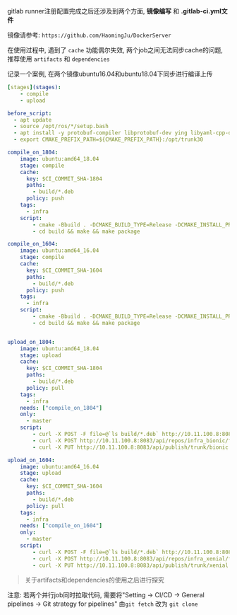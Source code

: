 gitlab runner注册配置完成之后还涉及到两个方面, **镜像编写** 和 **.gitlab-ci.yml文件**

镜像请参考: `https://github.com/HaomingJu/DockerServer`

在使用过程中, 遇到了 `cache` 功能偶尔失效, 两个job之间无法同步cache的问题, 推荐使用 `artifacts` 和 `dependencies`

记录一个案例, 在两个镜像ubuntu16.04和ubuntu18.04下同步进行编译上传

```yaml
[stages](stages):
    - compile
    - upload

before_script:
  - apt update
  - source /opt/ros/*/setup.bash
  - apt install -y protobuf-compiler libprotobuf-dev ying libyaml-cpp-dev
  - export CMAKE_PREFIX_PATH=${CMAKE_PREFIX_PATH}:/opt/trunk30

compile_on_1804:
    image: ubuntu:amd64_18.04
    stage: compile
    cache:
      key: $CI_COMMIT_SHA-1804
      paths:
        - build/*.deb
      policy: push
    tags:
      - infra
    script:
        - cmake -Bbuild . -DCMAKE_BUILD_TYPE=Release -DCMAKE_INSTALL_PREFIX=/opt/trunk30
        - cd build && make && make package

compile_on_1604:
    image: ubuntu:amd64_16.04
    stage: compile
    cache:
      key: $CI_COMMIT_SHA-1604
      paths:
        - build/*.deb
      policy: push
    tags:
      - infra
    script:
        - cmake -Bbuild . -DCMAKE_BUILD_TYPE=Release -DCMAKE_INSTALL_PREFIX=/opt/trunk30
        - cd build && make && make package


upload_on_1804:
    image: ubuntu:amd64_18.04
    stage: upload
    cache:
      key: $CI_COMMIT_SHA-1804
      paths:
        - build/*.deb
      policy: pull
    tags:
      - infra
    needs: ["compile_on_1804"]
    only:
      - master
    script:
        - curl -X POST -F file=@`ls build/*.deb` http://10.11.100.8:8083/api/files/datahook_bionic
        - curl -X POST http://10.11.100.8:8083/api/repos/infra_bionic/file/datahook_bionic
        - curl -X PUT http://10.11.100.8:8083/api/publish/trunk/bionic

upload_on_1604:
    image: ubuntu:amd64_16.04
    stage: upload
    cache:
      key: $CI_COMMIT_SHA-1604
      paths:
        - build/*.deb
      policy: pull
    tags:
      - infra
    needs: ["compile_on_1604"]
    only:
      - master
    script:
        - curl -X POST -F file=@`ls build/*.deb` http://10.11.100.8:8083/api/files/datahook_xenial
        - curl -X POST http://10.11.100.8:8083/api/repos/infra_xenial/file/datahook_xenial
        - curl -X PUT http://10.11.100.8:8083/api/publish/trunk/xenial
```

> 关于artifacts和dependencies的使用之后进行探究

注意: 若两个并行job同时拉取代码, 需要将"Setting -> CI/CD -> General pipelines -> Git strategy for pipelines" 由`git fetch` 改为 `git clone`

